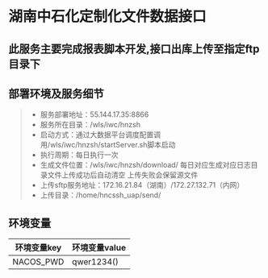 # 湖南中石化定制化文件数据接口

## 此服务主要完成报表脚本开发,接口出库上传至指定ftp目录下

## 部署环境及服务细节

>* 服务部署地址：55.144.17.35:8866
>* 服务所在目录：/wls/iwc/hnzsh
>* 启动方式：通过大数据平台调度配置调用/wls/iwc/hnzsh/startServer.sh脚本启动
>* 执行周期：每日执行一次
>* 生成文件位置：/wls/iwc/hnzsh/download/ 每日对应生成对应日志目录文件上传成功后自动清空 上传失败会保留源文件
>* 上传sftp服务地址：172.16.21.84（湖南）/172.27.132.71（内网）
>* 上传目录：/home/hncssh_uap/send/

## 环境变量

|环境变量key|环境变量value|
|---|---|
|NACOS_PWD|qwer1234()|
